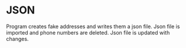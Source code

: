 # JSON

Program creates fake addresses and writes them a json file.
Json file is imported and phone numbers are deleted.
Json file is updated with changes.

